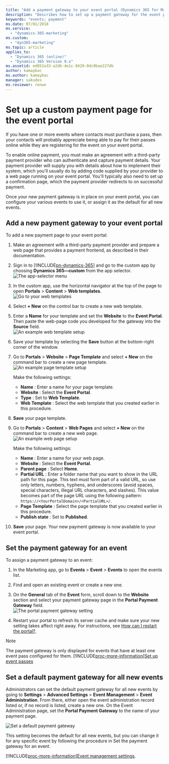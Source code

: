 ```yaml
---
title: "Add a payment gateway to your event portal (Dynamics 365 for Marketing) | Microsoft Docs "
description: "Describes how to set up a payment gateway for the event portal, so contacts can pay for a ticket while registering in  Dynamics 365 for Marketing"
keywords: "events; payment"
ms.date: 07/01/2018
ms.service:
  - "dynamics-365-marketing"
ms.custom:
  - "dyn365-marketing"
ms.topic: article
applies_to:
  - "Dynamics 365 (online)"
  - "Dynamics 365 Version 9.x"
ms.assetid: ed851e33-a2db-4e1c-9420-0dc0bae227db
author: kamaybac
ms.author: kamaybac
manager: sakudes
ms.reviewer: renwe
---
```


# Set up a custom payment page for the event portal

If you have one or more events where contacts must purchase a pass, then your contacts will probably appreciate being able to pay for their passes online while they are registering for the event on your event portal.

To enable online payment, you must make an agreement with a third-party payment provider who can authenticate and capture payment details. Your payment provider will supply you with details about how to implement their system, which you'll usually do by adding code supplied by your provider to a web page running on your event portal. You'll typically also need to set up a confirmation page, which the payment provider redirects to on successful payment.

Once your new payment gateway is in place on your event portal, you can configure your various events to use it, or assign it as the default for all new events.

## Add a new payment gateway to your event portal

To add a new payment page to your event portal:

1. Make an agreement with a third-party payment provider and prepare a web page that provides a payment frontend, as described in their documentation.

1. Sign in to [!INCLUDE[pn-dynamics-365](../includes/pn-dynamics-365.md)] and go to the custom app by choosing **Dynamics 365—custom** from the app selector.  
    ![The app-selector menu](media/nav-apps-custom-ill.png "The app-selector menu")

1. In the custom app, use the horizontal navigator at the top of the page to open **Portals** > **Content** > **Web templates**.  
    ![Go to your web templates](media/payment-template-nav.png "Go to your web templates")

1. Select **+ New** on the control bar to create a new web template.
1. Enter a **Name** for your template and set the **Website** to the **Event Portal**. Then paste the web-page code you developed for the gateway into the **Source** field.  
    ![An example web template setup](media/payment-template-setup.png "An example web template setup")

1. Save your template by selecting the **Save** button at the bottom-right corner of the window.

1. Go to **Portals** > **Website** > **Page Template** and select **+ New** on the command bar to create a new page template.  
    ![An example page template setup](media/payment-page-template-setup.png "An example page template setup")

    Make the following settings:

    - **Name** : Enter a name for your page template.
    - **Website** : Select the **Event Portal**.
    - **Type** : Set to **Web Template**.
    - **Web Template** : Select the web template that you created earlier in this procedure.

1. **Save** your page template.

1. Go to **Portals** > **Content** > **Web Pages** and select **+ New** on the command bar to create a new web page.  
    ![An example web page setup](media/payment-web-page-setup.png "An example web page setup")

    Make the following settings:

    - **Name** : Enter a name for your web page.
    - **Website** : Select the **Event Portal**.
    - **Parent page** : Select **Home**.
    - **Partial URL** : Enter a folder name that you want to show in the URL path for this page. This text must form part of a valid URL, so use only letters, numbers, hyphens, and underscores (avoid spaces, special characters, illegal URL characters, and slashes). This value becomes part of the page URL using the following pattern: `https://<YourPortalDomain>/<PartialURL>/`.
    - **Page Template** : Select the page template that you created earlier in this procedure.
    - **Publish state** : Set to **Published**.

1. **Save** your page. Your new payment gateway is now available to your event portal.

## Set the payment gateway for an event

To assign a payment gateway to an event:

1. In the Marketing app, go to **Events** > **Event** > **Events** to open the events list.

1. Find and open an existing event or create a new one.

1. On the **General** tab of the **Event** form, scroll down to the **Website** section and select your payment gateway page in the **Portal Payment Gateway** field.  
    ![The portal payment gateway setting](media/payment-gateway-setting.png "The portal payment gateway setting")

1. Restart your portal to refresh its server cache and make sure your new setting takes affect right away. For instructions, see [How can I restart the portal?](setup-troubleshooting.md#restart-portal).

> [!NOTE]
> The payment gateway is only displayed for events that have at least one event pass configured for them. [!INCLUDE[proc-more-information](../includes/proc-more-information.md)][Set up event passes](set-up-event.md#event-passes)

## Set a default payment gateway for all new events

Administrators can set the default payment gateway for all new events by going to **Settings** > **Advanced Settings** > **Event Management** > **Event Administration**. From there, either open the event administration record listed or, if no record is listed, create a new one. On the Event Administration page, set the **Portal Payment Gateway** to the name of your payment page.

![Set a default payment gateway](media/payment-default-gateway-setting.png "Set a default payment gateway")

This setting becomes the default for all new events, but you can change it for any specific event by following the procedure in Set the payment gateway for an event.

[!INCLUDE[proc-more-information](../includes/proc-more-information.md)][Event management settings](events-settings.md).